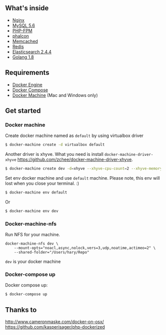 ## What's inside

* [Nginx](http://nginx.org/)
* [MySQL 5.6](http://www.mysql.com/)
* [PHP-FPM](http://php-fpm.org/)
* [phalcon](https://github.com/phalcon/cphalcon)
* [Memcached](http://memcached.org/)
* [Redis](http://redis.io/)
* [Elasticsearch 2.4.4](http://www.elasticsearch.org/)
* [Golang 1.8](https://golang.org/dl/)

## Requirements

* [Docker Engine](https://docs.docker.com/installation/)
* [Docker Compose](https://docs.docker.com/compose/)
* [Docker Machine](https://docs.docker.com/machine/) (Mac and Windows only)

## Get started

### Docker machine
Create docker machine named as `default` by using virtualbox driver
```sh
$ docker-machine create -d virtualbox default
```

Another driver is xhyve. What you need is install `docker-machine-driver-xhyve` https://github.com/zchee/docker-machine-driver-xhyve.
```sh
$ docker-machine create dev -d=xhyve --xhyve-cpu-count=2 --xhyve-memory-size=2048 --xhyve-experimental-nfs-share
```

Set env docker machine and use `default` machine. Please note, this env will lost when you close your terminal. :)
```sh
$ docker-machine env default
```

Or

```sh
$ docker-machine env dev
```

### Docker-machine-nfs

Run NFS for your machine.
```
docker-machine-nfs dev \
    --mount-opts="noacl,async,nolock,vers=3,udp,noatime,actimeo=2" \
    --shared-folder="/Users/hary/Repo"
```

`dev` is your docker machine

### Docker-compose up
Docker compose up:

```sh
$ docker-compose up
```

## Thanks to
http://www.cameronmaske.com/docker-on-osx/
https://github.com/kasperisager/php-dockerized
